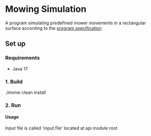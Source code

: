 # Mowing Simulation

A program simulating predefined mower movements in a rectangular surface according to the [program specification](specification.pdf)

## Set up

### Requirements
* Java 17

### 1. Build

./mvnw clean install

### 2. Run

#### Usage

Input file is called 'input.file' located at api module root

